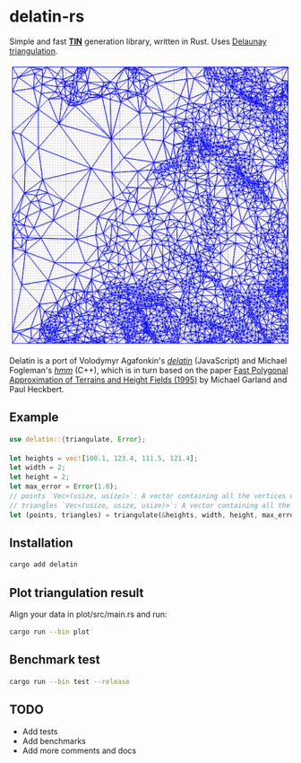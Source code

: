 # delatin-rs

Simple and fast [**TIN**](https://en.wikipedia.org/wiki/Triangulated_irregular_network) generation library, written in Rust. Uses [Delaunay triangulation](https://en.wikipedia.org/wiki/Delaunay_triangulation).

![Result of triangulation](plot/plot.png)

Delatin is a port of Volodymyr Agafonkin's [*delatin*](https://github.com/mapbox/delatin) (JavaScript) and Michael Fogleman's [*hmm*](https://github.com/fogleman/hmm) (C++), which is in turn based on the paper [Fast Polygonal Approximation of Terrains and Height Fields (1995)](http://mgarland.org/files/papers/scape.pdf) by Michael Garland and Paul Heckbert.

## Example

```rust
use delatin::{triangulate, Error};

let heights = vec![100.1, 123.4, 111.5, 121.4];
let width = 2;
let height = 2;
let max_error = Error(1.0);
// points `Vec<(usize, usize)>`: A vector containing all the vertices of the triangulated mesh. Each point corresponds to heights vector index.
// triangles `Vec<(usize, usize, usize)>`: A vector containing all the triangles of the mesh, each defined by indices into the `points`.
let (points, triangles) = triangulate(&heights, width, height, max_error)?;
```

## Installation

```bash
cargo add delatin
```

## Plot triangulation result

Align your data in plot/src/main.rs and run:

```bash
cargo run --bin plot
```

## Benchmark test

```bash
cargo run --bin test --release
```

## TODO
- Add tests
- Add benchmarks
- Add more comments and docs